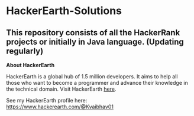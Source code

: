 # HackerEarth-Solutions

## This repository consists of all the HackerRank projects or initially in Java language. (Updating regularly)

**About HackerEarth**

HackerEarth is a global hub of 1.5 million developers. It aims to help all those who want to become a programmer and advance their knowledge in the technical domain. Visit HackerEarth [here](https://www.hackerearth.com/).

See my HackerEarth profile here: https://www.hackerearth.com/@Kvaibhav01
